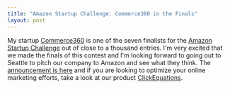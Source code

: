```yaml
--- 
title: "Amazon Startup Challenge: Commerce360 in the Finals"
layout: post
---
```

My startup [Commerce360](http://www.commerce360.com/) is one of the seven finalists for the [Amazon Startup Challenge](http://www.amazon.com/gp/browse.html?node=377634011) out of close to a thousand entries. I'm very excited that we made the finals of this contest and I'm looking forward to going out to Seattle to pitch our company to Amazon and see what they think. The [announcement is here](http://aws.typepad.com/aws/2007/11/start-up-challe.html) and if you are looking to optimize your online marketing efforts, take a look at our product [ClickEquations](http://www.commerce360.com/solutions/clickequations/).
